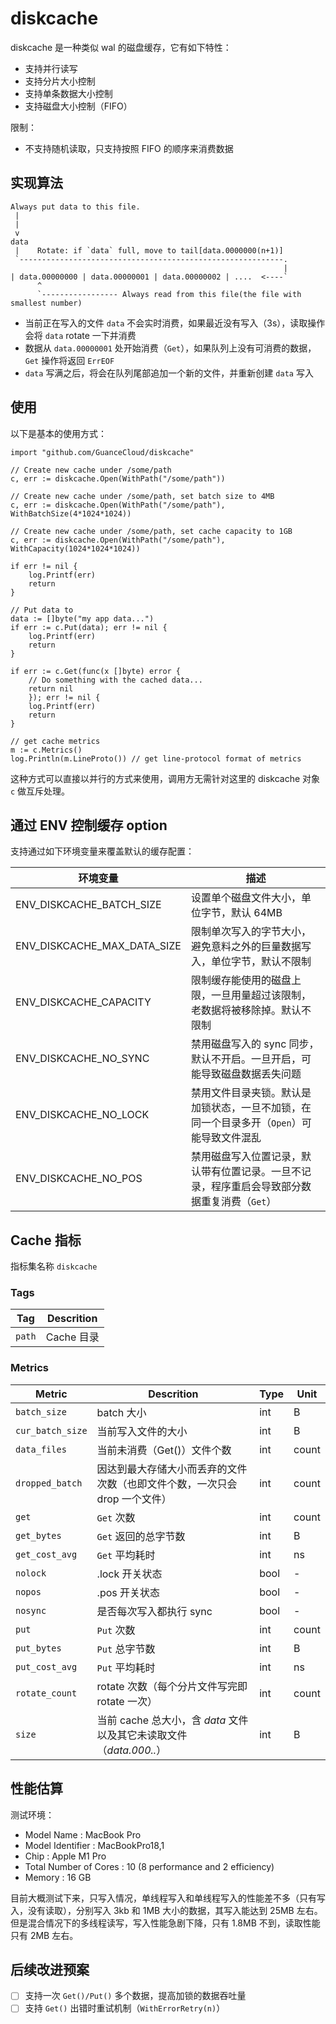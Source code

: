 # diskcache

diskcache 是一种类似 wal 的磁盘缓存，它有如下特性：

- 支持并行读写
- 支持分片大小控制
- 支持单条数据大小控制
- 支持磁盘大小控制（FIFO）

限制：

- 不支持随机读取，只支持按照 FIFO 的顺序来消费数据

## 实现算法

```
Always put data to this file.
 |
 |   
 v   
data 
 |    Rotate: if `data` full, move to tail[data.0000000(n+1)]
 `-----------------------------------------------------------.
                                                             |
| data.00000000 | data.00000001 | data.00000002 | ....  <----`
      ^
      `----------------- Always read from this file(the file with smallest number)
```

- 当前正在写入的文件 `data` 不会实时消费，如果最近没有写入（3s），读取操作会将 `data` rotate 一下并消费
- 数据从 `data.00000001` 处开始消费（`Get`），如果队列上没有可消费的数据，`Get` 操作将返回 `ErrEOF`
- `data` 写满之后，将会在队列尾部追加一个新的文件，并重新创建 `data` 写入

## 使用

以下是基本的使用方式：

```golang
import "github.com/GuanceCloud/diskcache"

// Create new cache under /some/path
c, err := diskcache.Open(WithPath("/some/path"))

// Create new cache under /some/path, set batch size to 4MB
c, err := diskcache.Open(WithPath("/some/path"), WithBatchSize(4*1024*1024))

// Create new cache under /some/path, set cache capacity to 1GB
c, err := diskcache.Open(WithPath("/some/path"), WithCapacity(1024*1024*1024))

if err != nil {
	log.Printf(err)
	return
}

// Put data to
data := []byte("my app data...")
if err := c.Put(data); err != nil {
	log.Printf(err)
	return
}

if err := c.Get(func(x []byte) error {
	// Do something with the cached data...
	return nil
	}); err != nil {
	log.Printf(err)
	return
}

// get cache metrics
m := c.Metrics()
log.Println(m.LineProto()) // get line-protocol format of metrics
```

这种方式可以直接以并行的方式来使用，调用方无需针对这里的 diskcache 对象 `c` 做互斥处理。

## 通过 ENV 控制缓存 option

支持通过如下环境变量来覆盖默认的缓存配置：

| 环境变量                    | 描述                                                                                        |
| ---                         | ---                                                                                         |
| ENV_DISKCACHE_BATCH_SIZE    | 设置单个磁盘文件大小，单位字节，默认 64MB                                                   |
| ENV_DISKCACHE_MAX_DATA_SIZE | 限制单次写入的字节大小，避免意料之外的巨量数据写入，单位字节，默认不限制                    |
| ENV_DISKCACHE_CAPACITY      | 限制缓存能使用的磁盘上限，一旦用量超过该限制，老数据将被移除掉。默认不限制                  |
| ENV_DISKCACHE_NO_SYNC       | 禁用磁盘写入的 sync 同步，默认不开启。一旦开启，可能导致磁盘数据丢失问题                    |
| ENV_DISKCACHE_NO_LOCK       | 禁用文件目录夹锁。默认是加锁状态，一旦不加锁，在同一个目录多开（`Open`）可能导致文件混乱    |
| ENV_DISKCACHE_NO_POS        | 禁用磁盘写入位置记录，默认带有位置记录。一旦不记录，程序重启会导致部分数据重复消费（`Get`） |

## Cache 指标

指标集名称 `diskcache`

### Tags

| Tag    | Descrition |
| ---    | ---        |
| `path` | Cache 目录 |

### Metrics

| Metric           | Descrition                                                                 | Type | Unit  |
| ---              | ---                                                                        | ---  | ---   |
| `batch_size`     | batch 大小                                                                 | int  | B     |
| `cur_batch_size` | 当前写入文件的大小                                                         | int  | B     |
| `data_files`     | 当前未消费（Get()）文件个数                                                | int  | count |
| `dropped_batch`  | 因达到最大存储大小而丢弃的文件次数（也即文件个数，一次只会 drop 一个文件） | int  | count |
| `get`            | `Get` 次数                                                                 | int  | count |
| `get_bytes`      | `Get` 返回的总字节数                                                       | int  | B     |
| `get_cost_avg`   | `Get` 平均耗时                                                             | int  | ns    |
| `nolock`         | .lock 开关状态                                                             | bool | -     |
| `nopos`          | .pos 开关状态                                                              | bool | -     |
| `nosync`         | 是否每次写入都执行 sync                                                    | bool | -     |
| `put`            | `Put` 次数                                                                 | int  | count |
| `put_bytes`      | `Put` 总字节数                                                             | int  | B     |
| `put_cost_avg`   | `Put` 平均耗时                                                             | int  | ns    |
| `rotate_count`   | rotate 次数（每个分片文件写完即 rotate 一次）                              | int  | count |
| `size`           | 当前 cache 总大小，含 *data* 文件以及其它未读取文件（*data.000..*）        | int  | B     |

## 性能估算

测试环境：

- Model Name            : MacBook Pro
- Model Identifier      : MacBookPro18,1
- Chip                  : Apple M1 Pro
- Total Number of Cores : 10 (8 performance and 2 efficiency)
- Memory                : 16 GB

目前大概测试下来，只写入情况，单线程写入和单线程写入的性能差不多（只有写入，没有读取），分别写入 3kb 和 1MB 大小的数据，其写入能达到 25MB 左右。但是混合情况下的多线程读写，写入性能急剧下降，只有 1.8MB 不到，读取性能只有 2MB 左右。

## 后续改进预案

- [ ] 支持一次 `Get()/Put()` 多个数据，提高加锁的数据吞吐量
- [ ] 支持 `Get()` 出错时重试机制（`WithErrorRetry(n)`）

